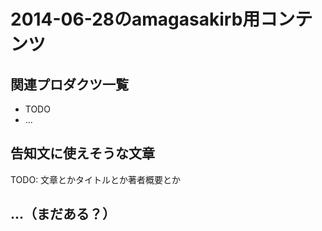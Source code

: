 # 2014-06-28のamagasakirb用コンテンツ

## 関連プロダクツ一覧

  * TODO
  * ...

## 告知文に使えそうな文章

TODO: 文章とかタイトルとか著者概要とか

## ...（まだある？）
